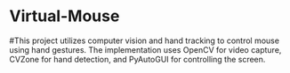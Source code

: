 ﻿# Virtual-Mouse
#This project utilizes computer vision and hand tracking to control mouse using hand gestures. The implementation uses OpenCV for video capture, CVZone for hand detection, and PyAutoGUI for controlling the screen.
